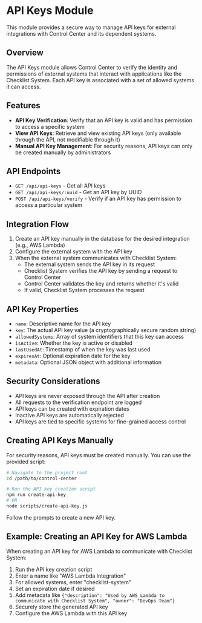 # API Keys Module

This module provides a secure way to manage API keys for external integrations with Control Center and its dependent systems.

## Overview

The API Keys module allows Control Center to verify the identity and permissions of external systems that interact with applications like the Checklist System. Each API key is associated with a set of allowed systems it can access.

## Features

- **API Key Verification**: Verify that an API key is valid and has permission to access a specific system
- **View API Keys**: Retrieve and view existing API keys (only available through the API, not modifiable through it)
- **Manual API Key Management**: For security reasons, API keys can only be created manually by administrators

## API Endpoints

- `GET /api/api-keys` - Get all API keys
- `GET /api/api-keys/:uuid` - Get an API key by UUID
- `POST /api/api-keys/verify` - Verify if an API key has permission to access a particular system

## Integration Flow

1. Create an API key manually in the database for the desired integration (e.g., AWS Lambda)
2. Configure the external system with the API key
3. When the external system communicates with Checklist System:
   - The external system sends the API key in its request
   - Checklist System verifies the API key by sending a request to Control Center
   - Control Center validates the key and returns whether it's valid
   - If valid, Checklist System processes the request

## API Key Properties

- `name`: Descriptive name for the API key
- `key`: The actual API key value (a cryptographically secure random string)
- `allowedSystems`: Array of system identifiers that this key can access
- `isActive`: Whether the key is active or disabled
- `lastUsedAt`: Timestamp of when the key was last used
- `expiresAt`: Optional expiration date for the key
- `metadata`: Optional JSON object with additional information

## Security Considerations

- API keys are never exposed through the API after creation
- All requests to the verification endpoint are logged
- API keys can be created with expiration dates
- Inactive API keys are automatically rejected
- API keys are tied to specific systems for fine-grained access control

## Creating API Keys Manually

For security reasons, API keys must be created manually. You can use the provided script:

```bash
# Navigate to the project root
cd /path/to/control-center

# Run the API key creation script
npm run create-api-key
# OR
node scripts/create-api-key.js
```

Follow the prompts to create a new API key.

## Example: Creating an API Key for AWS Lambda

When creating an API key for AWS Lambda to communicate with Checklist System:

1. Run the API key creation script
2. Enter a name like "AWS Lambda Integration"
3. For allowed systems, enter "checklist-system"
4. Set an expiration date if desired
5. Add metadata like `{"description": "Used by AWS Lambda to communicate with Checklist System", "owner": "DevOps Team"}`
6. Securely store the generated API key
7. Configure the AWS Lambda with this API key 